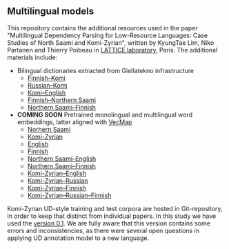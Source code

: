 ## Multilingual models

This repository contains the additional resources used in the paper "Multilingual Dependency Parsing for Low-Resource Languages: Case Studies of North Saami and Komi-Zyrian", written by KyungTae Lim, Niko Partanen and Thierry Poibeau in [LATTICE laboratory](http://www.lattice.cnrs.fr/), Paris. The additional materials include:

- Bilingual dictionaries extracted from Giellatekno infrastructure
    - [Finnish–Komi](https://github.com/jujbob/multilingual-models/blob/master/dictionaries/fin_kpv.tsv)
    - [Russian–Komi](https://github.com/jujbob/multilingual-models/blob/master/dictionaries/rus_kpv.tsv)
    - [Komi–English](https://github.com/jujbob/multilingual-models/blob/master/dictionaries/kpv_eng.tsv)
    - [Finnish–Northern Saami](https://github.com/jujbob/multilingual-models/blob/master/dictionaries/fin_sme.tsv)
    - [Northern Saami–Finnish](https://github.com/jujbob/multilingual-models/blob/master/dictionaries/sme_fin.tsv)
- **COMING SOON** Pretrained monolingual and multilingual word embeddings, latter aligned with [VecMap](https://github.com/artetxem/vecmap)
    - [Norhern Saami]()
    - [Komi-Zyrian]()
    - [English]()
    - [Finnish]()
    - [Northern Saami–English]()
    - [Northern Saami–Finnish]()
    - [Komi-Zyrian–English]()
    - [Komi-Zyrian–Russian]()
    - [Komi-Zyrian–Finnish]()
    - [Komi-Zyrian–Russian–Finnish]()

Komi-Zyrian UD-style training and test corpora are hosted in [](https://github.com/langdoc/UD_Komi-Zyrian) Git-repository, in order to keep that distinct from individual papers. In this study we have used the [version 0.1](https://github.com/langdoc/UD_Komi-Zyrian/releases/tag/v0.1). We are fully aware that this version contains some errors and inconsistencies, as there were several open questions in applying UD annotation model to a new language.

